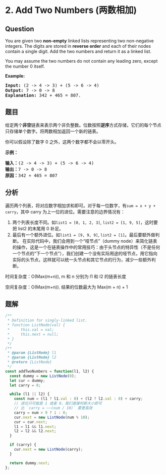 # 2. Add Two Numbers (两数相加)

## Question

You are given two **non-empty** linked lists representing two non-negative integers. The digits are stored in **reverse order** and each of their nodes contain a single digit. Add the two numbers and return it as a linked list.

You may assume the two numbers do not contain any leading zero, except the number 0 itself.

**Example:**

<pre><b>Input:</b> (2 -&gt; 4 -&gt; 3) + (5 -&gt; 6 -&gt; 4)
<b>Output:</b> 7 -&gt; 0 -&gt; 8
<b>Explanation:</b> 342 + 465 = 807.
</pre>

## 题目

给定两个**非空**链表来表示两个非负整数。位数按照**逆序**方式存储，它们的每个节点只存储单个数字。将两数相加返回一个新的链表。

你可以假设除了数字 0 之外，这两个数字都不会以零开头。

**示例：**

<pre><strong>输入：</strong>(2 -&gt; 4 -&gt; 3) + (5 -&gt; 6 -&gt; 4)
<strong>输出：</strong>7 -&gt; 0 -&gt; 8
<strong>原因：</strong>342 + 465 = 807
</pre>

## 分析

遍历两个列表，将对应数字相加求和即可。对于每一位数字，有`sum = x + y + carry`，其中 carry 为上一位的进位。需要注意的边界情况有：

1. 两个列表长度不同。如`list1 = [0, 1, 2, 3]`, `list2 = [1, 9, 5]`，这时要把 list2 的末尾用 0 补足。
2. 最后有一个额外进位。如`list1 = [9, 9, 9]`, `list2 = [1]`。最后要额外做判断。
   在实际代码中，我们会用到一个“哑节点”（dummy node）来简化链表的操作，这是一个在链表操作中的常用技巧：由于头节点的特异性（不是任何一个节点的“下一个节点”），我们创建一个没有实际用途的哑节点，用它指向实际的头节点，这样就可以统一头节点和其它节点的行为，减少一些额外判断。

时间复杂度：O(Max(m+n)), m 和 n 分别为 l1 和 l2 的链表长度

空间复杂度：O(Max(m+n)). 结果的位数最大为 Max(m + n) + 1

## 题解

```javascript
/**
 * Definition for singly-linked list.
 * function ListNode(val) {
 *     this.val = val;
 *     this.next = null;
 * }
 */
/**
 * @param {ListNode} l1
 * @param {ListNode} l2
 * @return {ListNode}
 */
const addTwoNumbers = function(l1, l2) {
  const dummy = new ListNode(0);
  let cur = dummy;
  let carry = 0;

  while (l1 || l2) {
    const num = (l1 ? l1.val : 0) + (l2 ? l2.val : 0) + carry;
    // 进位只可能是 1 或者 0，我们直接判断大小即可
    // 比 `carry = ~~(num / 10)` 要更高效
    carry = num > 9 ? 1 : 0;
    cur.next = new ListNode(num % 10);
    cur = cur.next;
    l1 = l1 && l1.next;
    l2 = l2 && l2.next;
  }

  if (carry) {
    cur.next = new ListNode(carry);
  }

  return dummy.next;
};
```
